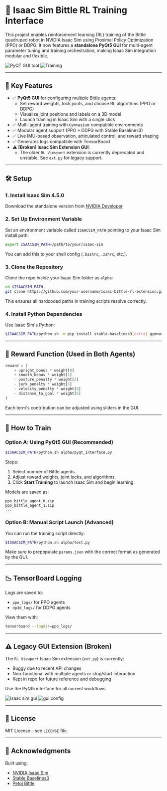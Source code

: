 # 🦾 Isaac Sim Bittle RL Training Interface

This project enables reinforcement learning (RL) training of the Bittle quadruped robot in NVIDIA Isaac Sim using Proximal Policy Optimization (PPO) or DDPG. It now features a **standalone PyQt5 GUI** for multi-agent parameter tuning and training orchestration, making Isaac Sim integration modular and flexible.

![PyQT GUI tool](images/pyqt_gui.png)
![Training](images/training.png)

---

## 🧩 Key Features

- ✅ **PyQt5 GUI** for configuring multiple Bittle agents:
  - Set reward weights, lock joints, and choose RL algorithms (PPO or DDPG)
  - Visualize joint positions and labels on a 3D model
  - Launch training in Isaac Sim with a single click
- ✅ Multi-agent training with `Gymnasium`-compatible environments
- ✅ Modular agent support (PPO + DDPG with Stable Baselines3)
- ✅ Live IMU-based observation, articulated control, and reward shaping
- ✅ Generates logs compatible with TensorBoard
- ⚠️ **[Broken] Isaac Sim Extension GUI**:
  - The older `RL Viewport` extension is currently deprecated and unstable. See `ext.py` for legacy support.

---

## 🛠️ Setup

### 1. **Install Isaac Sim 4.5.0**
Download the standalone version from [NVIDIA Developer](https://developer.nvidia.com/isaac-sim).

### 2. **Set Up Environment Variable**
Set an environment variable called `ISAACSIM_PATH` pointing to your Isaac Sim install path:
```bash
export ISAACSIM_PATH=/path/to/your/isaac-sim
```

You can add this to your shell config (`.bashrc`, `.zshrc`, etc.).

### 3. **Clone the Repository**
Clone the repo *inside* your Isaac Sim folder as `alpha`:
```bash
cd $ISAACSIM_PATH
git clone https://github.com/your-username/isaac-bittle-rl-extension.git alpha
```

This ensures all hardcoded paths in training scripts resolve correctly.

### 4. **Install Python Dependencies**
Use Isaac Sim's Python:
```bash
$ISAACSIM_PATH/python.sh -m pip install stable-baselines3[extra] gymnasium scipy numpy PyQt5 vtk
```

---

## 🧠 Reward Function (Used in Both Agents)

```python
reward = (
    + upright_bonus * weight[0]
    + smooth_bonus * weight[1]
    - posture_penalty * weight[2]
    - jerk_penalty * weight[3]
    - velocity_penalty * weight[4]
    - distance_to_goal * weight[5]
)
```

Each term's contribution can be adjusted using sliders in the GUI.

---

## 🚀 How to Train

### Option A: **Using PyQt5 GUI (Recommended)**

```bash
$ISAACSIM_PATH/python.sh alpha/pyqt_interface.py
```

Steps:
1. Select number of Bittle agents.
2. Adjust reward weights, joint locks, and algorithms.
3. Click **Start Training** to launch Isaac Sim and begin learning.

Models are saved as:
```
ppo_bittle_agent_0.zip
ppo_bittle_agent_1.zip
...
```

### Option B: **Manual Script Launch (Advanced)**

You can run the training script directly:
```bash
$ISAACSIM_PATH/python.sh alpha/test.py
```

Make sure to prepopulate `params.json` with the correct format as generated by the GUI.

---

## 📉 TensorBoard Logging

Logs are saved to:
- `ppo_logs/` for PPO agents
- `dp3d_logs/` for DDPG agents

View them with:
```bash
tensorboard --logdir=ppo_logs/
```

---

## ⚠️ Legacy GUI Extension (Broken)

The `RL Viewport` Isaac Sim extension (`ext.py`) is currently:
- Buggy due to recent API changes
- Non-functional with multiple agents or stop/start interaction
- Kept in repo for future reference and debugging

Use the PyQt5 interface for all current workflows.

![Isaac sim gui](images/IsaacSim.png)
![gui config](images/extension.png)

---

## 📜 License

MIT License – see `LICENSE` file.

---

## 🙏 Acknowledgments

Built using:
- [NVIDIA Isaac Sim](https://developer.nvidia.com/isaac-sim)
- [Stable Baselines3](https://github.com/DLR-RM/stable-baselines3)
- [Petoi Bittle](https://www.petoi.com)
